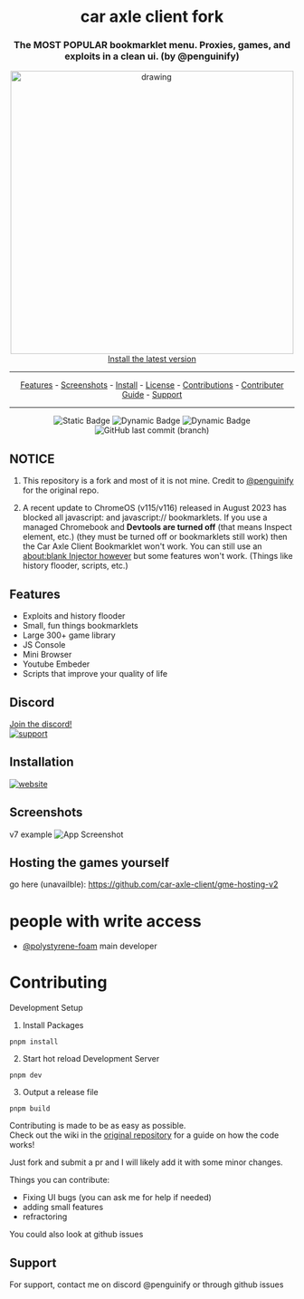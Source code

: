 <div align="center">
 
# car axle client fork
### The **MOST POPULAR** bookmarklet menu. Proxies, games, and exploits in a clean ui. (by @penguinify)
 
 <img src="docs/caraxle.png" alt="drawing" width="500"/><br>
<a href="https://car-axle-client.github.io">Install the latest version</a>
<hr>
<p align="center">
  <a href="#features">Features</a>
  -
  <a href="#screenshots">Screenshots</a>
  -
  <a href="https://car-axle-client.github.io">Install</a>
  -
  <a href="https://github.com/car-axle-client/car-axle-client?tab=GPL-3.0-1-ov-file">License</a>
  -
  <a href="https://github.com/car-axle-client/car-axle-client/graphs/contributors">Contributions</a>
  -
   <a href="#contributing">Contributer Guide</a>
  -
  <a href="#support">Support</a>
</p>
<hr>

![Static Badge](https://img.shields.io/badge/certified-trash-734422?style=plastic) ![Dynamic Badge](https://tokei.rs/b1/github/car-axle-client/car-axle-client) ![Dynamic Badge](https://img.shields.io/github/actions/workflow/status/car-axle-client/car-axle-client/webpack.yml?style=plastic) ![GitHub last commit (branch)](https://img.shields.io/github/last-commit/car-axle-client/car-axle-client/main?style=plastic)

</div>

## NOTICE

1. This repository is a fork and most of it is not mine. Credit to [@penguinify](https://github.com/Penguinify) for the original repo.

2. A recent update to ChromeOS (v115/v116) released in August 2023 has blocked all javascript: and javascript:// bookmarklets. If you use a managed Chromebook and **Devtools are turned off** (that means Inspect element, etc.) (they must be turned off or bookmarklets still work) then the Car Axle Client Bookmarklet won't work. You can still use an [about:blank Injector however](https://disnos9.github.io/jsinject/) but some features won't work. (Things like history flooder, scripts, etc.)

## Features

-   Exploits and history flooder
-   Small, fun things bookmarklets
-   Large 300+ game library
-   JS Console
-   Mini Browser
-   Youtube Embeder
-   Scripts that improve your quality of life

## Discord

[Join the discord!](https://discord.gg/nac46r6Qn7)  
 [![support][support-image]][support-invite]

## Installation

[![website][install-img]][install-web]

## Screenshots

v7 example
![App Screenshot](docs/dark.png)

## Hosting the games yourself

go here (unavailble): https://github.com/car-axle-client/gme-hosting-v2

# people with write access

-   [@polystyrene-foam](https://github.com/polystyrene-foam) main developer

# Contributing

Development Setup

1. Install Packages

```
pnpm install
```

2. Start hot reload Development Server

```
pnpm dev
```

3. Output a release file

```
pnpm build
```

Contributing is made to be as easy as possible.  
Check out the wiki in the [original repository](https://github.com/Penguinify/car-axle-client) for a guide on how the code works!

Just fork and submit a pr and I will likely add it with some minor changes.

Things you can contribute:

-   Fixing UI bugs (you can ask me for help if needed)
-   adding small features
-   refractoring

You could also look at github issues

## Support

For support, contact me on discord @penguinify or through github issues

[support-invite]: https://discord.gg/QnxQUdEAUM
[support-image]: https://invidget.switchblade.xyz/QnxQUdEAUM
[install-img]: docs/installbutton.png
[install-web]: https://car-axle-client.github.io
